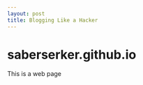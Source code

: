 ```yaml
---
layout: post
title: Blogging Like a Hacker
---
```


saberserker.github.io
=====================

This is a web page

